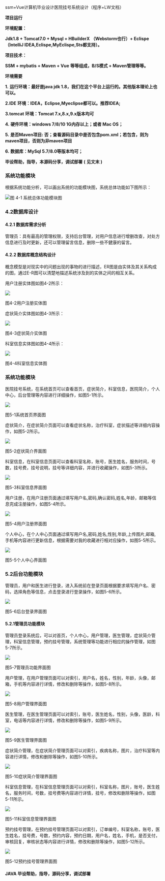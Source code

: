 ssm+Vue计算机毕业设计医院挂号系统设计（程序+LW文档）

**项目运行**

**环境配置：**

**Jdk1.8 + Tomcat7.0 + Mysql + HBuilderX** **（Webstorm也行）+ Eclispe（IntelliJ
IDEA,Eclispe,MyEclispe,Sts都支持）。**

**项目技术：**

**SSM + mybatis + Maven + Vue** **等等组成，B/S模式 + Maven管理等等。**

**环境需要**

**1.** **运行环境：最好是java jdk 1.8，我们在这个平台上运行的。其他版本理论上也可以。**

**2.IDE** **环境：IDEA，Eclipse,Myeclipse都可以。推荐IDEA;**

**3.tomcat** **环境：Tomcat 7.x,8.x,9.x版本均可**

**4.** **硬件环境：windows 7/8/10 1G内存以上；或者 Mac OS；**

**5.** **是否Maven项目: 否；查看源码目录中是否包含pom.xml；若包含，则为maven项目，否则为非maven项目**

**6.** **数据库：MySql 5.7/8.0等版本均可；**

**毕设帮助，指导，本源码分享，调试部署** **(** **见文末** **)**

### 系统功能模块

根据系统功能分析，可以画出系统的功能模块图，系统总体功能如下图所示：

![](./res/7fd2feb387d74d0990ed5ba84aff27f4.png)图 4-1 系统总体功能模块图

### 4.2数据库设计

#### 4.2.1 数据库需求分析

管理员：具有最高的管理权限，支持后台管理，对用户信息进行增删改查，对处方信息进行及时更新，还可以管理留言信息，删除一些不健康的留言。

#### 4.2.2 数据库概念结构设计

概念模型是对现实中的问题出现的事物的进行描述，ER图是由实体及其关系构成的图，通过E-R图可以清楚地描述系统涉及到的实体之间的相互关系。

用户注册实体图如图4-2所示：

![](./res/d617bca0d5f54420b62a7d4d05820b33.png)

图4-2用户注册实体图

症状简介实体图如图4-3所示：

![](./res/7301994de09b4784a2df28e70e992b98.png)

图4-3症状简介实体图

科室信息实体图如图4-4所示：

![](./res/fc75aaefb3f449fbb1e91ace83ac490e.png)

图4-4科室信息实体图

### 系统功能模块

医院挂号系统，在系统首页可以查看首页，症状简介，科室信息，医院简介，个人中心，后台管理等内容进行详细操作，如图5-1所示。

![](./res/80f44b81d92849edbd072b5caf2644c2.png)

图5-1系统首页界面图

症状简介，在症状简介页面可以查看症状名称，治疗科室，症状描述等详细内容操作，如图5-2所示。

![](./res/62cc1a139c6949c49abbf59aa34e9e81.png)

图5-2症状简介界面图

科室信息，在科室信息页面可以查看科室名称，账号，医生姓名，服务时间，号数，挂号费，挂号说明，挂号等详细内容，并进行收藏操作，如图5-3所示。

![](./res/0442970f3675407c840500eade27804f.png)

图5-3科室信息界面图

用户注册，在用户注册页面通过填写用户名,密码,确认密码,姓名,年龄，邮箱等信息完成注册操作，如图5-4所示。

![](./res/f8e44f7251f346b486e4d4cfe6593cde.png)

图5-4用户注册界面图

个人中心，在个人中心页面通过填写用户名,密码,姓名,性别,年龄,上传图片,邮箱,手机等内容进行更新信息，根据需要对我的收藏进行相对应操作，如图5-5所示。

![](./res/f125114680f94d67b5e6c207ee04fe24.png)

图5-5个人中心界面图

### 5.2后台功能模块

管理员，用户和医生进行登录，进入系统前在登录页面根据要求填写用户名、密码，选择角色等信息，点击登录进行登录操作，如图5-6所示。

![](./res/f5b20864ebce422a98be149b6835ee42.png)

图5-6后台登录界面图

#### 5.2.1管理员功能模块

管理员登录系统后，可以对首页，个人中心，用户管理，医生管理，症状简介管理，科室信息管理，预约挂号管理，系统管理等功能进行相应的操作管理，如图5-7所示。

![](./res/ed18c41ac7de4825be5e9f5b64c2627e.png)

图5-7管理员功能界面图

用户管理，在用户管理页面可以对索引，用户名，姓名，性别，年龄，头像，邮箱，手机等内容进行详情，修改和删除等操作，如图5-8所示。

![](./res/e1cea1e6be2a44ee8b5680ac09dd47a2.png)

图5-8用户管理界面图

医生管理，在医生管理页面可以对索引，账号，医生姓名，性别，头像，医龄，科室，电话等内容进行详情，修改和删除等操作，如图5-9所示。

![](./res/0613ce0f07744d72a257ce74d5173265.png)

图5-9医生管理界面图

症状简介管理，在症状简介管理页面可以对索引，疾病名称，图片，治疗科室等内容进行详情，修改和删除等操作，如图5-10所示。

![](./res/4261a474d08e425eae57cde22e701ed9.png)

图5-10症状简介管理界面图

科室信息管理，在科室信息管理页面可以对索引，科室名称，图片，账号，医生姓名，服务时间，号数，挂号费等内容进行详情，挂号，修改和删除等操作，如图5-11所示。

![](./res/db08962e4b38482cb36bebf18258cbab.png)

图5-11科室信息管理界面图

预约挂号管理，在预约挂号管理页面可以对索引，订单编号，科室名称，账号，医生姓名，挂号费，号数，预约内容，预约日期，用户名，姓名，手机，是否支付，审核回复，审核状态等内容进行详情，修改和删除等操作，如图5-12所示。

![](./res/7bd865087438422fb4ab98964a04d38b.png)

图5-12预约挂号管理界面图

#### **JAVA** **毕设帮助，指导，源码分享，调试部署**

